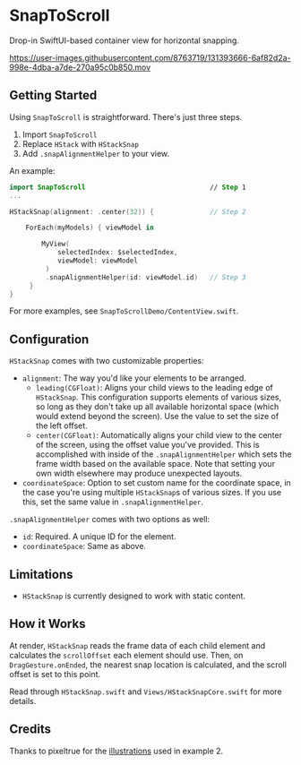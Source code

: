 # SnapToScroll

Drop-in SwiftUI-based container view for horizontal snapping. 

https://user-images.githubusercontent.com/8763719/131393666-6af82d2a-998e-4dba-a7de-270a95c0b850.mov

## Getting Started

Using `SnapToScroll` is straightforward. There's just three steps.

1. Import `SnapToScroll`
2. Replace `HStack` with `HStackSnap`
3. Add `.snapAlignmentHelper` to your view.

An example:

```swift
import SnapToScroll                               // Step 1
...

HStackSnap(alignment: .center(32)) {              // Step 2

    ForEach(myModels) { viewModel in

        MyView(
            selectedIndex: $selectedIndex,
            viewModel: viewModel
         )
         .snapAlignmentHelper(id: viewModel.id)   // Step 3
     }
}                  
```
For more examples, see `SnapToScrollDemo/ContentView.swift`.

## Configuration

`HStackSnap` comes with two customizable properties:

- `alignment`: The way you'd like your elements to be arranged. 
    - `leading(CGFloat)`: Aligns your child views to the leading edge of `HStackSnap`. This configuration supports elements of various sizes, so long as they don't take up all available horizontal space (which would extend beyond the screen). Use the value to set the size of the left offset.
    - `center(CGFloat)`: Automatically aligns your child view to the center of the screen, using the offset value you've provided. This is accomplished with inside of the `.snapAlignmentHelper` which sets the frame width based on the available space. Note that setting your own width elsewhere may produce unexpected layouts.
- `coordinateSpace`: Option to set custom name for the coordinate space, in the case you're using multiple `HStackSnap`s of various sizes. If you use this, set the same value in `.snapAlignmentHelper`.

`.snapAlignmentHelper` comes with two options as well:

- `id`: Required. A unique ID for the element. 
- `coordinateSpace`: Same as above.

## Limitations

- `HStackSnap` is currently designed to work with static content. 

## How it Works

At render, `HStackSnap` reads the frame data of each child element and calculates the `scrollOffset` each element should use. Then, on `DragGesture.onEnded`, the nearest snap location is calculated, and the scroll offset is set to this point.

Read through `HStackSnap.swift` and `Views/HStackSnapCore.swift` for more details.

## Credits

Thanks to pixeltrue for the [illustrations](https://www.pixeltrue.com/scenic-illustrations#download) used in example 2.
